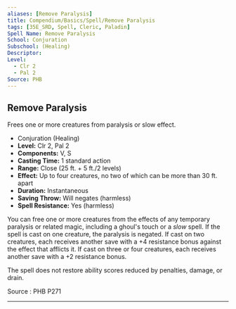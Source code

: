 ```yaml
---
aliases: [Remove Paralysis]
title: Compendium/Basics/Spell/Remove Paralysis
tags: [35E_SRD, Spell, Cleric, Paladin]
Spell Name: Remove Paralysis
School: Conjuration
Subschool: (Healing)
Descriptor: 
Level:
  - Clr 2
  - Pal 2
Source: PHB
---
```



## Remove Paralysis

Frees one or more creatures from paralysis or slow effect.

*   Conjuration (Healing)
*   **Level:** Clr 2, Pal 2
*   **Components:** V, S
*   **Casting Time:** 1 standard action
*   **Range:** Close (25 ft. + 5 ft./2 levels)
*   **Effect:** Up to four creatures, no two of which can be more than 30 ft. apart
*   **Duration:** Instantaneous
*   **Saving Throw:** Will negates (harmless)
*   **Spell Resistance:** Yes (harmless)

<p>You can free one or more creatures from the effects of any temporary paralysis or related magic, including a ghoul's touch or a <i>slow</i> spell. If the spell is cast on one creature, the paralysis is negated. If cast on two creatures, each receives another save with a +4 resistance bonus against the effect that afflicts it. If cast on three or four creatures, each receives another save with a +2 resistance bonus.</p><p>The spell does not restore ability scores reduced by penalties, damage, or drain.</p>

Source : PHB P271

---
